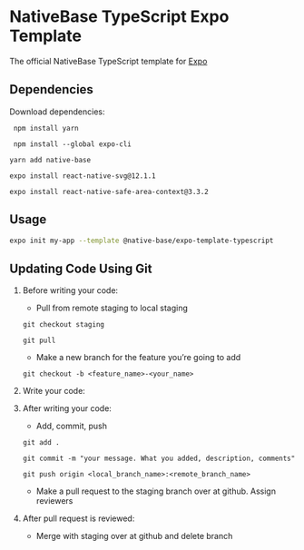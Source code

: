 # NativeBase TypeScript Expo Template

The official NativeBase TypeScript template for [Expo](https://docs.expo.io/)

## Dependencies

Download dependencies:  

``` npm install yarn```   

``` npm install --global expo-cli```  

``` yarn add native-base ```

``` expo install react-native-svg@12.1.1 ```   

``` expo install react-native-safe-area-context@3.3.2 ```
## Usage

```sh
expo init my-app --template @native-base/expo-template-typescript
```
## Updating Code Using Git

1. Before writing your code:
    - Pull from remote staging to local staging

    ``` git checkout staging ```
    
    ``` git pull ```
    
      - Make a new branch for the feature you’re going to add

    ``` git checkout -b <feature_name>-<your_name> ```
2. Write your code:
3. After writing your code:
    - Add, commit, push
  
    ``` git add . ```
    
    ``` git commit -m "your message. What you added, description, comments" ```
    
    ``` git push origin <local_branch_name>:<remote_branch_name> ```
    
    - Make a pull request to the staging branch over at github. Assign reviewers
4. After pull request is reviewed:
    - Merge with staging over at github and delete branch
